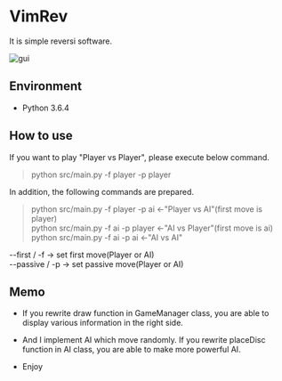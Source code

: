 # VimRev

It is simple reversi software.  

![gui](https://github.com/Vimmer-Yamagen/VimRev/blob/images/gui.png)

## Environment

+ Python 3.6.4  

## How to use  

If you want to play "Player vs Player", please execute below command.
> python src/main.py -f player -p player

In addition, the following commands are prepared.  
> python src/main.py -f player -p ai <-"Player vs AI"(first move is player)  
> python src/main.py -f ai -p player <-"AI vs Player"(first move is ai)  
> python src/main.py -f ai -p ai <-"AI vs AI"  

--first / -f -> set first move(Player or AI)  
--passive / -p -> set passive move(Player or AI)  

## Memo  
+ If you rewrite draw function in GameManager class, you are able to display various information in the right side.  

+ And I implement AI which move randomly. If you rewrite placeDisc function in AI class, you are able to make more powerful AI.  

+ Enjoy  